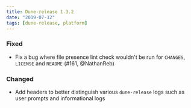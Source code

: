 ```yaml
---
title: Dune-release 1.3.2
date: "2019-07-12"
tags: [dune-release, platform]
---
```


### Fixed

- Fix a bug where file presence lint check wouldn't be run for `CHANGES`,
  `LICENSE` and `README` (#161, @NathanReb)

### Changed

- Add headers to better distinguish various `dune-release` logs such as user
  prompts and informational logs